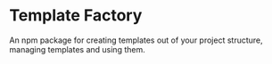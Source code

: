 # Template Factory
An npm package for creating templates out of your project structure, managing templates and using them.